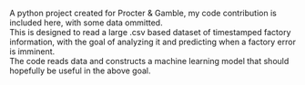 A python project created for Procter & Gamble, my code contribution is included here, with some data ommitted.  
This is designed to read a large .csv based dataset of timestamped factory information, with the goal of analyzing it and predicting when a factory error is imminent.  
The code reads data and constructs a machine learning model that should hopefully be useful in the above goal.  
